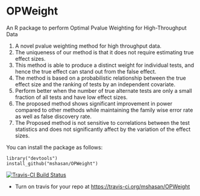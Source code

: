 # OPWeight
An R package to perform Optimal Pvalue Weighting for High-Throughput Data

1) A novel pvalue weighting method for high throughput data. 
2) The uniqueness of our method is that it does not require estimating true effect sizes.
3) This method is able to produce a distinct weight for individual tests, and hence the true effect can stand out from the false effect. 
4) The method is based on a probabilistic relationship between the true effect size and the ranking of tests by an 
independent covariate. 
5) Perform better when the number of true alternate tests are only a small fraction of all tests and have low effect sizes. 
6) The proposed method shows significant improvement in power compared to other methods while maintaining 
the family wise error rate as well as false discovery rate. 
7) The Proposed method is not sensitive to correlations between the test 
statistics and does not significantly affect by the variation of the effect sizes. 


You can install the package as follows:

```{r}
library("devtools")
install_github("mshasan/OPWeight")
```

[![Travis-CI Build Status](https://travis-ci.org/mshasan/OPWeight.svg?branch=master)](https://travis-ci.org/mshasan/OPWeight)
 * Turn on travis for your repo at https://travis-ci.org/mshasan/OPWeight
